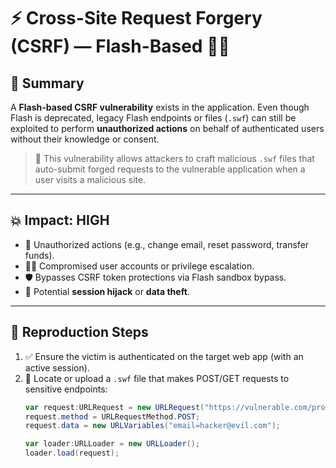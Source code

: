 # ⚡ Cross-Site Request Forgery (CSRF) — Flash-Based 🚨🔥

## 🧠 Summary

A **Flash-based CSRF vulnerability** exists in the application. Even though Flash is deprecated, legacy Flash endpoints or files (`.swf`) can still be exploited to perform **unauthorized actions** on behalf of authenticated users without their knowledge or consent.

> 🧨 This vulnerability allows attackers to craft malicious `.swf` files that auto-submit forged requests to the vulnerable application when a user visits a malicious site.

---

## 💥 Impact: HIGH

- 🎯 Unauthorized actions (e.g., change email, reset password, transfer funds).
- 🧍‍♂️ Compromised user accounts or privilege escalation.
- 🛡️ Bypasses CSRF token protections via Flash sandbox bypass.
- 🔐 Potential **session hijack** or **data theft**.

---

## 🧪 Reproduction Steps

1. ✅ Ensure the victim is authenticated on the target web app (with an active session).
2. 🔎 Locate or upload a `.swf` file that makes POST/GET requests to sensitive endpoints:
   ```actionscript
   var request:URLRequest = new URLRequest("https://vulnerable.com/profile/update");
   request.method = URLRequestMethod.POST;
   request.data = new URLVariables("email=hacker@evil.com");

   var loader:URLLoader = new URLLoader();
   loader.load(request);
